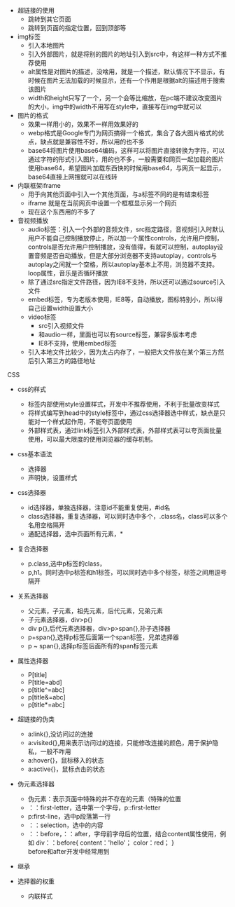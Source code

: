 * 超链接的使用
    * 跳转到其它页面
    * 跳转到页面的指定位置，回到顶部等
* img标签
    * 引入本地图片
    * 引入外部图片，就是将别的图片的地址引入到src中，有这样一种方式不推荐使用
    * alt属性是对图片的描述，没啥用，就是一个描述，默认情况下不显示，有时候在图片无法加载的时候显示，还有一个作用是根据alt的描述用于搜索该图片
    * width和height只写了一个，另一个会等比缩放，在pc端不建议改变图片的大小，img中的width不用写在style中，直接写在img中就可以
* 图片的格式
    * 效果一样用小的，效果不一样用效果好的
    * webp格式是Google专门为网页搞得一个格式，集合了各大图片格式的优点，缺点就是兼容性不好，所以用的也不多
    * base64将图片使用base64编码，这样可以将图片直接转换为字符，可以通过字符的形式引入图片，用的也不多，一般需要和网页一起加载的图片使用base64，希望图片加载东西快的时候用base64，与网页一起显示，base64直接上网搜就可以在线转
* 内联框架iframe
    * 用于向其他页面中引入一个其他页面，与a标签不同的是有结束标签
    * iframe 就是在当前网页中设置一个框框显示另一个网页
    * 现在这个东西用的不多了
* 音视频播放
    * audio标签：引入一个外部的音频文件，src指定路径，音视频引入时默认用户不能自己控制播放停止，所以加一个属性controls，允许用户控制，controls是否允许用户控制播放，没有值得，有就可以控制，autoplay设置音频是否自动播放，但是大部分浏览器不支持autoplay，controls与autoplay之间就一个空格，所以autoplay基本上不用，浏览器不支持。loop属性，音乐是否循环播放
    * 除了通过src指定文件路径，因为IE8不支持，所以还可以通过source引入文件
    * embed标签，专为老版本使用，IE8等，自动播放，图标特别小，所以得自己设置width设置大小
    * video标签
        * src引入视频文件
        * 和audio一样，里面也可以有source标签，兼容多版本考虑
        * IE8不支持，使用embed标签
    * 引入本地文件比较少，因为太占内存了，一般把大文件放在某个第三方然后引入第三方的路径地址

CSS
* css的样式
    * 标签内部使用style设置样式，开发中不推荐使用，不利于批量改变样式
    * 将样式编写到head中的style标签中，通过css选择器选中样式，缺点是只能对一个样式起作用，不能夸页面使用
    * 外部样式表，通过link标签引入外部样式表，外部样式表可以夸页面批量使用，可以最大限度的使用浏览器的缓存机制。
* css基本语法
    * 选择器
    * 声明快，设置样式
* css选择器
    * id选择器，单独选择器，注意id不能重复使用，#id名
    * class选择器，重复选择器，可以同时选中多个，.class名，class可以多个名用空格隔开
    * 通配选择器，选中页面所有元素，*
* 复合选择器
    * p.class,选中p标签的class，
    * p,h1。同时选中p标签和h1标签，可以同时选中多个标签，标签之间用逗号隔开
* 关系选择器
    * 父元素，子元素，祖先元素，后代元素，兄弟元素
    * 子元素选择器，div>p{}
    * div p{},后代元素选择器，div>p>span{},孙子选择器
    * p+span{},选择p标签后面第一个span标签，兄弟选择器
    * p ~ span{},选择p标签后面所有的span标签元素
* 属性选择器 
    * P[title]
    * P[title=abd]
    * p[title^=abc]
    * p[title&=abc]
    * p[title*=abc]
* 超链接的伪类
    * a:link{},没访问过的连接
    * a:visited{},用来表示访问过的连接，只能修改连接的颜色，用于保护隐私，一般不咋用
    * a:hover{}，鼠标移入的状态
    * a:active{}，鼠标点击的状态
* 伪元素选择器
    * 伪元素：表示页面中特殊的并不存在的元素（特殊的位置
    * ：：first-letter，选中第一个字母，p::first-letter
    * p:first-line，选中p段落第一行
    * ：：selection，选中的内容
    * ：：before，：：after，字母前字母后的位置，结合content属性使用，例如 div：：before{
        content：'hello'；
        color：red；
    }  
    before和after开发中经常用到

* 继承
* 选择器的权重
    * 内联样式

